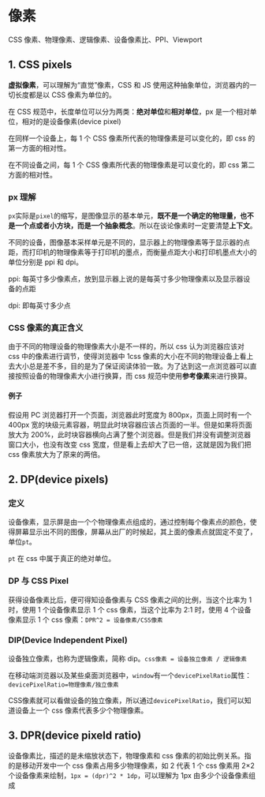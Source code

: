 # 像素

CSS 像素、物理像素、逻辑像素、设备像素比、PPI、Viewport

## 1. CSS pixels

**虚拟像素**，可以理解为“直觉”像素，CSS 和 JS 使用这种抽象单位，浏览器内的一切长度都是以 CSS 像素为单位的。

在 CSS 规范中，长度单位可以分为两类：**绝对单位**和**相对单位**，px 是一个相对单位，相对的是设备像素(device pixel)

在同样一个设备上，每 1 个 CSS 像素所代表的物理像素是可以变化的，即 css 的第一方面的相对性。

在不同设备之间，每 1 个 CSS 像素所代表的物理像素是可以变化的，即 css 第二方面的相对性。

### px 理解

`px`实际是`pixel`的缩写，是图像显示的基本单元，**既不是一个确定的物理量，也不是一个点或者小方块，而是一个抽象概念**。所以在谈论像素时一定要清楚**上下文**。

不同的设备，图像基本采样单元是不同的，显示器上的物理像素等于显示器的点距，而打印机的物理像素等于打印机的墨点，而衡量点距大小和打印机墨点大小的单位分别是 ppi 和 dpi。

ppi: 每英寸多少像素点，放到显示器上说的是每英寸多少物理像素以及显示器设备的点距

dpi: 即每英寸多少点

### CSS 像素的真正含义

由于不同的物理设备的物理像素大小是不一样的，所以 css 认为浏览器应该对 css 中的像素进行调节，使得浏览器中 1css 像素的大小在不同的物理设备上看上去大小总是差不多，目的是为了保证阅读体验一致。为了达到这一点浏览器可以直接按照设备的物理像素大小进行换算，而 css 规范中使用**参考像素**来进行换算。

#### 例子

假设用 PC 浏览器打开一个页面，浏览器此时宽度为 800px，页面上同时有一个 400px 宽的块级元素容器，明显此时块容器应该占页面的一半。但是如果将页面放大为 200%，此时块容器横向占满了整个浏览器。但是我们并没有调整浏览器窗口大小，也没有改变 css 宽度，但是看上去却大了已一倍，这就是因为我们把 css 像素放大为了原来的两倍。

## 2. DP(device pixels)

### 定义

设备像素，显示屏是由一个个物理像素点组成的，通过控制每个像素点的颜色，使得屏幕显示出不同的图像，屏幕从出厂的时候起，其上面的像素点就固定不变了，单位`pt`。

`pt` 在 css 中属于真正的绝对单位。

### DP 与 CSS Pixel

获得设备像素比后，便可得知设备像素与 CSS 像素之间的比例，当这个比率为 1 时，使用 1 个设备像素显示 1 个 css 像素，当这个比率为 2:1 时，使用 4 个设备像素显示 1 个 css 像素：`DPR^2 = 设备像素/CSS像素`

### DIP(Device Independent Pixel)

设备独立像素，也称为逻辑像素，简称 dip。`css像素 = 设备独立像素 / 逻辑像素`

在移动端浏览器以及某些桌面浏览器中，`window`有一个`devicePixelRatio`属性：`devicePixelRatio=物理像素/独立像素`

CSS像素就可以看做设备的独立像素，所以通过`devicePixelRatio`，我们可以知道设备上一个 css 像素代表多少个物理像素。

## 3. DPR(device pixeld ratio)

设备像素比，描述的是未缩放状态下，物理像素和 css 像素的初始比例关系。指的是移动开发中一个 css 像素占用多少物理像素，如 2 代表 1 个 css 像素用 2×2 个设备像素来绘制，`1px = (dpr)^2 * 1dp`，可以理解为 1px 由多少个设备像素组成

